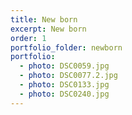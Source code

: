 ```yaml
---
title: New born
excerpt: New born
order: 1
portfolio_folder: newborn
portfolio:
  - photo: DSC0059.jpg
  - photo: DSC0077.2.jpg
  - photo: DSC0133.jpg
  - photo: DSC0240.jpg
---
```

